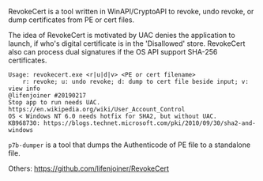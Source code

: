 RevokeCert is a tool written in WinAPI/CryptoAPI to revoke, undo revoke, or dump certificates from PE or cert files.

The idea of RevokeCert is motivated by UAC denies the application to launch, if who's digital certificate is in the 'Disallowed' store.
RevokeCert also can process dual signatures if the OS API support SHA-256 certificates.

```
Usage: revokecert.exe <r|u|d|v> <PE or cert filename>
    r: revoke; u: undo revoke; d: dump to cert file beside input; v: view info
@lifenjoiner #20190217
Stop app to run needs UAC. https://en.wikipedia.org/wiki/User_Account_Control
OS < Windows NT 6.0 needs hotfix for SHA2, but without UAC.
KB968730: https://blogs.technet.microsoft.com/pki/2010/09/30/sha2-and-windows
```

`p7b-dumper` is a tool that dumps the Authenticode of PE file to a standalone file.

Others:
https://github.com/lifenjoiner/RevokeCert

